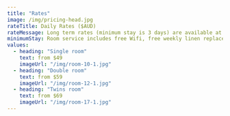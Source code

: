 ```yaml
---
title: "Rates"
image: /img/pricing-head.jpg
rateTitle: Daily Rates ($AUD)
rateMessage: Long term rates (minimum stay is 3 days) are available at lower prices.
minimumStay: Room service includes free Wifi, free weekly linen replacement for long term stays (cleaning fees may apply).
values:
  - heading: "Single room"
    text: from $49 
    imageUrl: "/img/room-10-1.jpg"
  - heading: "Double room"
    text: from $59 
    imageUrl: "/img/room-12-1.jpg"
  - heading: "Twins room"
    text: from $69 
    imageUrl: "/img/room-17-1.jpg"
---
```

